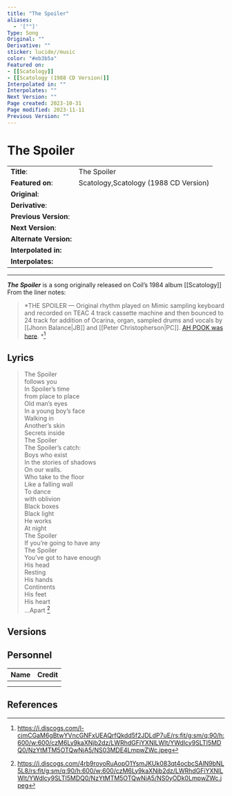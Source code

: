 ```yaml
---
title: "The Spoiler"
aliases:
  - '[""]'
Type: Song
Original: ""
Derivative: ""
sticker: lucide//music
color: "#eb3b5a"
Featured on:
- [[Scatology]]
- [[Scatology (1988 CD Version)]]
Interpolated in: ""
Interpolates: ""
Next Version: ""
Page created: 2023-10-31
Page modified: 2023-11-11
Previous Version: ""
---
```


# The Spoiler

|  |  |
| --- | --- |
| __Title__: | The Spoiler |
| __Featured on__: | Scatology,Scatology (1988 CD Version) |
| __Original__: |  |
| __Derivative__: |  |
| __Previous Version__: |  |
| __Next Version__: |  |
| __Alternate Version:__ |  |
| __Interpolated in:__ |  |
| __Interpolates:__ |  |

---

*__The Spoiler__* is a song originally released on Coil’s 1984 album [[Scatology]]  
From the liner notes:

> *THE SPOILER — Original rhythm played on Mimic sampling keyboard and recorded on TEAC 4 track cassette machine and then bounced to 24 track for addition of Ocarina, organ, sampled drums and vocals by [[Jhonn Balance|JB]] and [[Peter Christopherson|PC]]. [AH POOK was here](https://en.wikipedia.org/wiki/Ah_Pook_Is_Here). *[^1]

## Lyrics

> The Spoiler  
> follows you  
> In Spoiler’s time  
> from place to place  
> Old man’s eyes  
> In a young boy’s face  
> Walking in  
> Another’s skin  
> Secrets inside  
> The Spoiler  
> The Spoiler’s catch:  
> Boys who exist  
> In the stories of shadows  
> On our walls.  
> Who take to the floor  
> Like a falling wall  
> To dance  
> with oblivion  
> Black boxes  
> Black light  
> He works  
> At night  
> The Spoiler  
> If you’re going to have any  
> The Spoiler  
> You’ve got to have enough  
> His head  
> Resting  
> His hands  
> Continents  
> His feet  
> His heart  
> …Apart [^2]

## Versions

## Personnel

|Name|Credit|
|---|---|
|||
|||

## References

[^1]: <https://i.discogs.com/l-cjmCGaM6gBtwYVncGNFxUEAQrfQkdd5f2JDLdP7uE/rs:fit/g:sm/q:90/h:600/w:600/czM6Ly9kaXNjb2dz/LWRhdGFiYXNlLWlt/YWdlcy9SLTI5MDQ0/NzYtMTM5OTQwNjA5/NS03MDE4LmpwZWc.jpeg>
[^2]: <https://i.discogs.com/4rb9royoRuAopO1YsmJKUk083qt4ocbcSAlN9bNL5L8/rs:fit/g:sm/q:90/h:600/w:600/czM6Ly9kaXNjb2dz/LWRhdGFiYXNlLWlt/YWdlcy9SLTI5MDQ0/NzYtMTM5OTQwNjA5/NS0yODk0LmpwZWc.jpeg>
